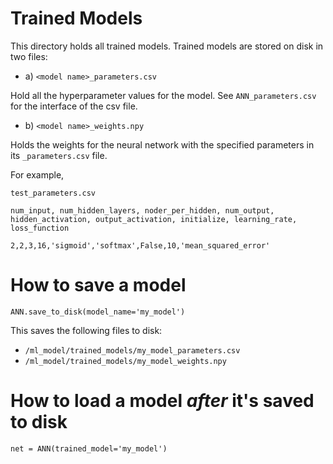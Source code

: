 # Trained Models

This directory holds all trained models. Trained models are stored on disk in two files:

* a) `<model name>_parameters.csv`

Hold all the hyperparameter values for the model. See `ANN_parameters.csv` for the interface of the csv file.

* b) `<model name>_weights.npy`

Holds the weights for the neural network with the specified parameters in its `_parameters.csv` file.

For example,

`test_parameters.csv`

`num_input, num_hidden_layers, noder_per_hidden, num_output, hidden_activation, output_activation, initialize, learning_rate, loss_function`

```
2,2,3,16,'sigmoid','softmax',False,10,'mean_squared_error'
```

# How to save a model

`ANN.save_to_disk(model_name='my_model')`

This saves the following files to disk:

* `/ml_model/trained_models/my_model_parameters.csv`
* `/ml_model/trained_models/my_model_weights.npy`

# How to load a model _after_ it's saved to disk

`net = ANN(trained_model='my_model')`
